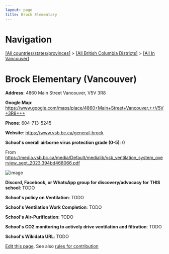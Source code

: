 ```yaml
---
layout: page
title: Brock Elementary
---
```

# Navigation

[[All countries/states/provinces]](../../..) > [[All British Columbia Districts]](../..) > [[All In Vancouver]](..)

# Brock Elementary (Vancouver)

**Address**: 4860 Main Street Vancouver,  V5V 3R8

**Google Map**: <https://www.google.com/maps/place/4860+Main+Street+Vancouver,++V5V+3R8+++>

**Phone**: 604-713-5245

**Website**: <https://www.vsb.bc.ca/general-brock>

**School's overall airborne virus protection grade (0-5)**: 0

From <https://media.vsb.bc.ca/media/Default/medialib/vsb_ventilation_system_overview_sept_2023.394bd468066.pdf>

![image](https://github.com/ventilate-schools/BC/assets/125606732/72f38096-02b6-44e0-8a1c-be039fafedec)

**Discord, Facebook, or WhatsApp group for discovery/advocacy for THIS school**: TODO

**School's policy on Ventilation**: TODO

**School's Ventilation Work Completion**: TODO

**School's Air-Purification**: TODO

**School's CO2 monitoring to actively drive ventilation and filtration**: TODO

**School's Wikidata URL**: TODO


[Edit this page](https://github.com/ventilate-schools/BC/edit/main/./Vancouver/Brock_Elementary.md). See also [rules for contribution](../../../contribution-rules/)
